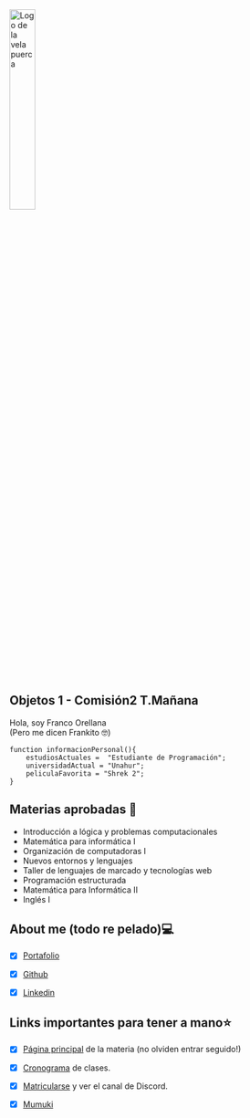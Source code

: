 <img src="https://i.scdn.co/image/ab6761610000e5eb1bb85fb4349fd61b46151fb4" alt="Logo de la vela puerca" style="width: 30%;">

## Objetos 1 - Comisión2 T.Mañana  
Hola, soy Franco Orellana  
(Pero me dicen Frankito :nerd_face:)  

```
function informacionPersonal(){
    estudiosActuales =  "Estudiante de Programación";
    universidadActual = "Unahur";
    peliculaFavorita = "Shrek 2";
}
```
## Materias aprobadas :book:
- Introducción a lógica y problemas computacionales
- Matemática para informática I
- Organización de computadoras I 
- Nuevos entornos y lenguajes
- Taller de lenguajes de marcado y tecnologías web
- Programación estructurada
- Matemática para Informática II
- Inglés I

## About me (todo re pelado):computer:
- [x] [Portafolio](https://portafolio-franco-orellana.netlify.app/)
- [x] [Github](https://github.com/Frankito14)
- [x] [Linkedin](https://www.linkedin.com/in/franco-orellana-88938020b/)


## Links importantes para tener a mano:star:
- [x] [Página principal](https://obj1-unahur.github.io/) de la materia (no olviden entrar seguido!) 
- [x] [Cronograma](https://docs.google.com/spreadsheets/d/1sZLzv_JN1kZeS35DMAUPCQhrWjenc_-VqbywLGje3B4/edit?usp=sharing) de clases.
- [x] [Matricularse](https://discord.gg/dkTB8wff) y ver el canal de Discord.
- [x] [Mumuki](https://mumuki.io/unahur-obj1)


